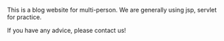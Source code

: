 This is a blog website for multi-person. 
We are generally using jsp, servlet for practice.

If you have any advice, please contact us! 
